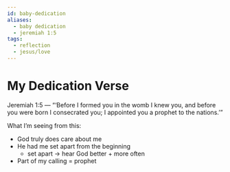 ```yaml
---
id: baby-dedication
aliases:
  - baby dedication
  - jeremiah 1:5
tags:
  - reflection
  - jesus/love
---
```

# My Dedication Verse

Jeremiah 1:5 — “‘Before I formed you in the womb I knew you, and before you were born I consecrated you; I appointed you a prophet to the nations.’”

What I’m seeing from this:
- God truly does care about me
- He had me set apart from the beginning
	- set apart -> hear God better + more often
- Part of my calling = prophet